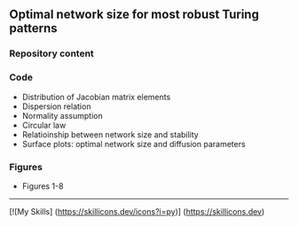 ## Optimal network size for most robust Turing patterns 

### Repository content

### Code
- Distribution of Jacobian matrix elements
- Dispersion relation
- Normality assumption
- Circular law
- Relatioinship between network size and stability
- Surface plots: optimal network size and diffusion parameters
  
### Figures
- Figures 1-8
  
---
[![My Skills]
(https://skillicons.dev/icons?i=py)]
(https://skillicons.dev)
